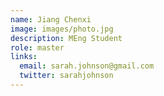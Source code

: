 ```yaml
---
name: Jiang Chenxi
image: images/photo.jpg
description: MEng Student
role: master
links:
  email: sarah.johnson@gmail.com
  twitter: sarahjohnson
---
```



